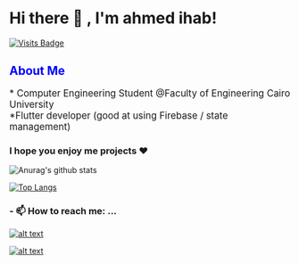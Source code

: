 <h1> Hi there 👋 , I'm  ahmed ihab! </h1>


[![Visits Badge](https://badges.pufler.dev/visits/ahmedihabb2/git-badges)](https://badges.pufler.dev)




<h2 style="color:blue;">About Me</h2>
<p style="font-size:120%;">
  * Computer Engineering Student @Faculty of Engineering Cairo University  <br>
  *Flutter developer (good at using Firebase / state management)
  </p>
  <h3> I hope you enjoy me projects ❤ </h3>
  
![Anurag's github stats](https://github-readme-stats.vercel.app/api?username=ahmedihabb2&show_icons=true&theme=radical)



[![Top Langs](https://github-readme-stats.vercel.app/api/top-langs/?username=ahmedihabb2)](https://github.com/anuraghazra/github-readme-stats)



<h3>- 📫 How to reach me: ...</h3>

[![alt text][1.1]][1]


[1.1]: https://img.shields.io/badge/Facebook-1877F2?style=for-the-badge&logo=facebook&logoColor=white


[1]: https://web.facebook.com/ahmed.ihab.773

[![alt text][1.2]][2]


[1.2]: https://img.shields.io/badge/LinkedIn-0077B5?style=for-the-badge&logo=linkedin&logoColor=white


[2]: https://www.linkedin.com/in/ahmed-ihab-54b1a1195/

